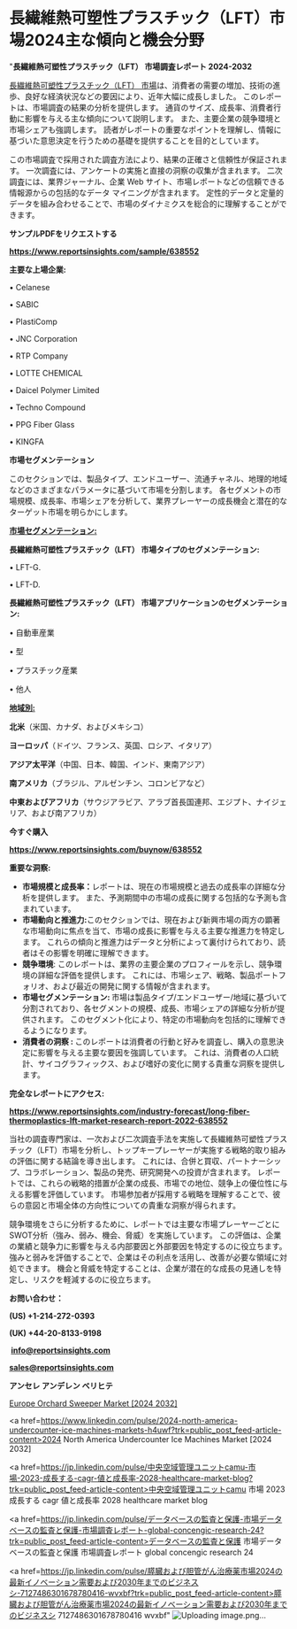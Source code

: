 # 長繊維熱可塑性プラスチック（LFT）市場2024主な傾向と機会分野

"<strong>長繊維熱可塑性プラスチック（LFT） 市場調査レポート 2024-2032</strong>

<a href=https://www.reportsinsights.com/sample/638552>長繊維熱可塑性プラスチック（LFT） 市場</a>は、消費者の需要の増加、技術の進歩、良好な経済状況などの要因により、近年大幅に成長しました。 このレポートは、市場調査の結果の分析を提供します。 通貨のサイズ、成長率、消費者行動に影響を与える主な傾向について説明します。 また、主要企業の競争環境と市場シェアも強調します。 読者がレポートの重要なポイントを理解し、情報に基づいた意思決定を行うための基礎を提供することを目的としています。

この市場調査で採用された調査方法により、結果の正確さと信頼性が保証されます。 一次調査には、アンケートの実施と直接の洞察の収集が含まれます。 二次調査には、業界ジャーナル、企業 Web サイト、市場レポートなどの信頼できる情報源からの包括的なデータ マイニングが含まれます。 定性的データと定量的データを組み合わせることで、市場のダイナミクスを総合的に理解することができます。

<strong><b>サンプルPDFをリクエストする</b></strong>

<a href=https://www.reportsinsights.com/sample/638552><strong><u>https://www.reportsinsights.com/sample/638552</u></strong></a>

<strong>主要な上場企業:</strong>

• Celanese

• SABIC

• PlastiComp

• JNC Corporation

• RTP Company

• LOTTE CHEMICAL

• Daicel Polymer Limited

• Techno Compound

• PPG Fiber Glass

• KINGFA

<strong>市場セグメンテーション</strong>

このセクションでは、製品タイプ、エンドユーザー、流通チャネル、地理的地域などのさまざまなパラメータに基づいて市場を分割します。 各セグメントの市場規模、成長率、市場シェアを分析して、業界プレーヤーの成長機会と潜在的なターゲット市場を明らかにします。

<strong><u>市場セグメンテーション</u></strong><strong><u>:</u></strong>

<strong>長繊維熱可塑性プラスチック（LFT） 市場タイプのセグメンテーション:</strong>

• LFT-G.

• LFT-D.

<strong>長繊維熱可塑性プラスチック（LFT） 市場アプリケーションのセグメンテーション:</strong>

• 自動車産業

• 型

• プラスチック産業

• 他人

<strong><u>地域別</u></strong><strong><u>:</u></strong>

<strong>北米</strong>（米国、カナダ、およびメキシコ）

<strong>ヨーロッパ</strong>（ドイツ、フランス、英国、ロシア、イタリア）

<strong>アジア太平洋</strong>（中国、日本、韓国、インド、東南アジア）

<strong>南アメリカ</strong>（ブラジル、アルゼンチン、コロンビアなど）

<strong>中東およびアフリカ</strong>（サウジアラビア、アラブ首長国連邦、エジプト、ナイジェリア、および南アフリカ）

<strong>今すぐ購入</strong>

<a href=https://www.reportsinsights.com/buynow/638552><strong><u>https://www.reportsinsights.com/buynow/638552</u></strong></a>

<strong>重要な洞察:</strong>
<ul>
  <li><strong>市場規模と成長率：</strong>レポートは、現在の市場規模と過去の成長率の詳細な分析を提供します。 また、予測期間中の市場の成長に関する包括的な予測も含まれています。</li>
  <li><strong>市場動向と推進力:</strong>このセクションでは、現在および新興市場の両方の顕著な市場動向に焦点を当て、市場の成長に影響を与える主要な推進力を特定します。 これらの傾向と推進力はデータと分析によって裏付けられており、読者はその影響を明確に理解できます。</li>
  <li><strong>競争環境</strong>: このレポートは、業界の主要企業のプロフィールを示し、競争環境の詳細な評価を提供します。 これには、市場シェア、戦略、製品ポートフォリオ、および最近の開発に関する情報が含まれます。</li>
  <li><strong>市場セグメンテーション: </strong>市場は製品タイプ/エンドユーザー/地域に基づいて分割されており、各セグメントの規模、成長、市場シェアの詳細な分析が提供されます。 このセグメント化により、特定の市場動向を包括的に理解できるようになります。</li>
  <li><strong>消費者の洞察 : </strong>このレポートは消費者の行動と好みを調査し、購入の意思決定に影響を与える主要な要因を強調しています。 これは、消費者の人口統計、サイコグラフィックス、および嗜好の変化に関する貴重な洞察を提供します。</li>
</ul>
<strong>完全なレポートにアクセス:</strong>

<a href=https://www.reportsinsights.com/industry-forecast/long-fiber-thermoplastics-lft-market-research-report-2022-638552><strong><u><b>https://www.reportsinsights.com/industry-forecast/long-fiber-thermoplastics-lft-market-research-report-2022-638552</b></u></strong></a>

当社の調査専門家は、一次および二次調査手法を実施して長繊維熱可塑性プラスチック（LFT）市場を分析し、トップキープレーヤーが実施する戦略的取り組みの評価に関する結論を導き出します。 これには、合併と買収、パートナーシップ、コラボレーション、製品の発売、研究開発への投資が含まれます。 レポートでは、これらの戦略的措置が企業の成長、市場での地位、競争上の優位性に与える影響を評価しています。 市場参加者が採用する戦略を理解することで、彼らの意図と市場全体の方向性についての貴重な洞察が得られます。

競争環境をさらに分析するために、レポートでは主要な市場プレーヤーごとにSWOT分析（強み、弱み、機会、脅威）を実施しています。 この評価は、企業の業績と競争力に影響を与える内部要因と外部要因を特定するのに役立ちます。 強みと弱みを評価することで、企業はその利点を活用し、改善が必要な領域に対処できます。 機会と脅威を特定することは、企業が潜在的な成長の見通しを特定し、リスクを軽減するのに役立ちます。

<strong>お問い合わせ：</strong>

<strong>(US) +1-214-272-0393</strong>

<strong>(UK) +44-20-8133-9198</strong>

<strong> </strong><a href=info@reportsinsights.com><strong><u>info@reportsinsights.com</u></strong></a>

<a href=sales@reportsinsights.com><strong><u>sales@reportsinsights.com</u></strong></a>

<strong>アンセレ アンデレン ベリヒテ</strong>

<a href=https://www.linkedin.com/pulse/europe-orchard-sweeper-market-latest-trends-forecasts-q2dtf/>Europe Orchard Sweeper Market [2024 2032]</a>

<a href=https://www.linkedin.com/pulse/2024-north-america-undercounter-ice-machines-markets-h4uwf?trk=public_post_feed-article-content>2024 North America Undercounter Ice Machines Market [2024 2032]</a>

<a href=https://jp.linkedin.com/pulse/中央空域管理ユニットcamu-市場-2023-成長する-cagr-値と成長率-2028-healthcare-market-blog?trk=public_post_feed-article-content>中央空域管理ユニットcamu 市場 2023 成長する cagr 値と成長率 2028 healthcare market blog</a>

<a href=https://jp.linkedin.com/pulse/データベースの監査と保護-市場データベースの監査と保護-市場調査レポート-global-concengic-research-24?trk=public_post_feed-article-content>データベースの監査と保護 市場データベースの監査と保護 市場調査レポート global concengic research 24</a>

<a href=https://jp.linkedin.com/pulse/膵臓および胆管がん治療薬市場2024の最新イノベーション需要および2030年までのビジネスシ-7127486301678780416-wvxbf?trk=public_post_feed-article-content>膵臓および胆管がん治療薬市場2024の最新イノベーション需要および2030年までのビジネスシ 7127486301678780416 wvxbf</a>"
![Uploading image.png…]()
